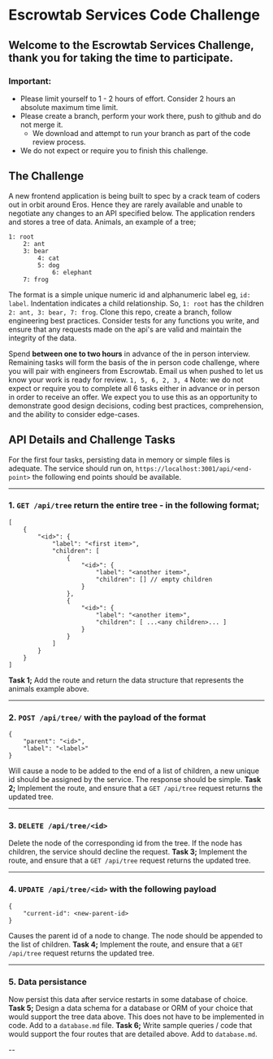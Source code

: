 # Escrowtab Services Code Challenge

## Welcome to the Escrowtab Services Challenge, thank you for taking the time to participate.

### Important:

- Please limit yourself to 1 - 2 hours of effort. Consider 2 hours an absolute maximum time limit.
- Please create a branch, perform your work there, push to github and do not merge it.
  - We download and attempt to run your branch as part of the code review process.
- We do not expect or require you to finish this challenge.

## The Challenge

A new frontend application is being built to spec by a crack team of coders out in orbit around Eros. Hence they are rarely available and unable to negotiate any changes to an API specified below. The application renders and stores a tree of data.
Animals, an example of a tree;

```
1: root
    2: ant
    3: bear
        4: cat
        5: dog
            6: elephant
    7: frog
```

The format is a simple unique numeric id and alphanumeric label eg, `id: label`. Indentation indicates a child relationship. So, `1: root` has the children `2: ant, 3: bear, 7: frog`.
Clone this repo, create a branch, follow engineering best practices. Consider tests for any functions you write, and ensure that any requests made on the api's are valid and maintain the integrity of the data.

Spend **between one to two hours** in advance of the in person interview. Remaining tasks will form the basis of the in person code challenge, where you will pair with engineers from Escrowtab. Email us when pushed to let us know your work is ready for review.
`1, 5, 6, 2, 3, 4`
Note: we do not expect or require you to complete all 6 tasks either in advance or in person in order to receive an offer. We expect you to use this as an opportunity to demonstrate good design decisions, coding best practices, comprehension, and the ability to consider edge-cases.

## API Details and Challenge Tasks

For the first four tasks, persisting data in memory or simple files is adequate.
The service should run on, `https://localhost:3001/api/<end-point>` the following end points should be available.

---

### 1. `GET /api/tree` return the entire tree - in the following format;

```
[
    {
        "<id>": {
            "label": "<first item>",
            "children": [
                {
                    "<id>": {
                        "label": "<another item>",
                        "children": [] // empty children
                    }
                },
                {
                    "<id>": {
                        "label": "<another item>",
                        "children": [ ...<any children>... ]
                    }
                }
            ]
        }
    }
]
```

**Task 1;**
Add the route and return the data structure that represents the animals example above.

---

### 2. `POST /api/tree/` with the payload of the format

```
{
    "parent": "<id>",
    "label": "<label>"
}
```

Will cause a node to be added to the end of a list of children, a new unique id should be assigned by the service. The response should be simple.
**Task 2;**
Implement the route, and ensure that a `GET /api/tree` request returns the updated tree.

---

### 3. `DELETE /api/tree/<id>`

Delete the node of the corresponding id from the tree. If the node has children, the service should decline the request.
**Task 3;**
Implement the route, and ensure that a `GET /api/tree` request returns the updated tree.

---

### 4. `UPDATE /api/tree/<id>` with the following payload

```
{
    "current-id": <new-parent-id>
}
```

Causes the parent id of a node to change. The node should be appended to the list of children.
**Task 4;**
Implement the route, and ensure that a `GET /api/tree` request returns the updated tree.

---

### 5. Data persistance

Now persist this data after service restarts in some database of choice.
**Task 5;**
Design a data schema for a database or ORM of your choice that would support the tree data above. This does not have to be implemented in code. Add to a `database.md` file.
**Task 6;**
Write sample queries / code that would support the four routes that are detailed above. Add to `database.md`.

--
